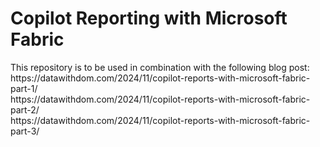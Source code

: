 <H1>Copilot Reporting with Microsoft Fabric</H1>
This repository is to be used in combination with the following blog post:  <br>
https://datawithdom.com/2024/11/copilot-reports-with-microsoft-fabric-part-1/ <br>
https://datawithdom.com/2024/11/copilot-reports-with-microsoft-fabric-part-2/ <br>
https://datawithdom.com/2024/11/copilot-reports-with-microsoft-fabric-part-3/  
